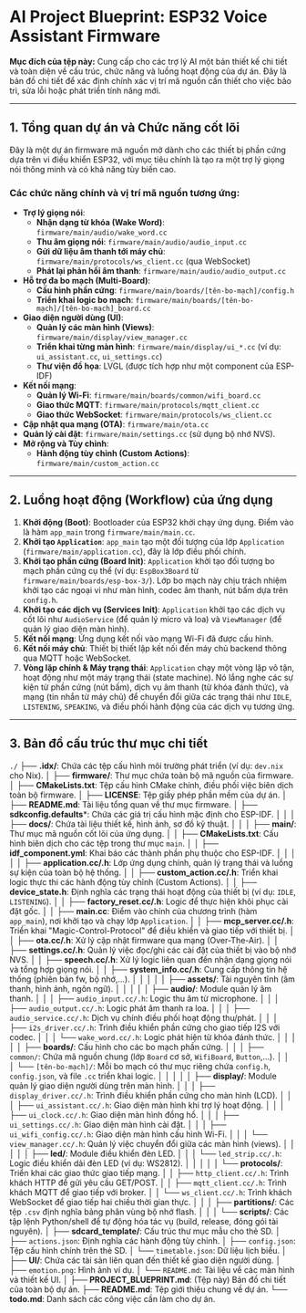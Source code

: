 # AI Project Blueprint: ESP32 Voice Assistant Firmware

**Mục đích của tệp này:** Cung cấp cho các trợ lý AI một bản thiết kế chi tiết và toàn diện về cấu trúc, chức năng và luồng hoạt động của dự án. Đây là bản đồ chi tiết để xác định chính xác vị trí mã nguồn cần thiết cho việc bảo trì, sửa lỗi hoặc phát triển tính năng mới.

---

## 1. Tổng quan dự án và Chức năng cốt lõi

Đây là một dự án firmware mã nguồn mở dành cho các thiết bị phần cứng dựa trên vi điều khiển ESP32, với mục tiêu chính là tạo ra một trợ lý giọng nói thông minh và có khả năng tùy biến cao.

### Các chức năng chính và vị trí mã nguồn tương ứng:
- **Trợ lý giọng nói**:
    - **Nhận dạng từ khóa (Wake Word)**: `firmware/main/audio/wake_word.cc`
    - **Thu âm giọng nói**: `firmware/main/audio/audio_input.cc`
    - **Gửi dữ liệu âm thanh tới máy chủ**: `firmware/main/protocols/ws_client.cc` (qua WebSocket)
    - **Phát lại phản hồi âm thanh**: `firmware/main/audio/audio_output.cc`
- **Hỗ trợ đa bo mạch (Multi-Board)**:
    - **Cấu hình phần cứng**: `firmware/main/boards/[tên-bo-mạch]/config.h`
    - **Triển khai logic bo mạch**: `firmware/main/boards/[tên-bo-mạch]/[tên-bo-mạch]_board.cc`
- **Giao diện người dùng (UI)**:
    - **Quản lý các màn hình (Views)**: `firmware/main/display/view_manager.cc`
    - **Triển khai từng màn hình**: `firmware/main/display/ui_*.cc` (ví dụ: `ui_assistant.cc`, `ui_settings.cc`)
    - **Thư viện đồ họa**: LVGL (được tích hợp như một component của ESP-IDF)
- **Kết nối mạng**:
    - **Quản lý Wi-Fi**: `firmware/main/boards/common/wifi_board.cc`
    - **Giao thức MQTT**: `firmware/main/protocols/mqtt_client.cc`
    - **Giao thức WebSocket**: `firmware/main/protocols/ws_client.cc`
- **Cập nhật qua mạng (OTA)**: `firmware/main/ota.cc`
- **Quản lý cài đặt**: `firmware/main/settings.cc` (sử dụng bộ nhớ NVS).
- **Mở rộng và Tùy chỉnh**:
    - **Hành động tùy chỉnh (Custom Actions)**: `firmware/main/custom_action.cc`

---

## 2. Luồng hoạt động (Workflow) của ứng dụng

1.  **Khởi động (Boot)**: Bootloader của ESP32 khởi chạy ứng dụng. Điểm vào là hàm `app_main` trong `firmware/main/main.cc`.
2.  **Khởi tạo `Application`**: `app_main` tạo một đối tượng của lớp `Application` (`firmware/main/application.cc`), đây là lớp điều phối chính.
3.  **Khởi tạo phần cứng (Board Init)**: `Application` khởi tạo đối tượng bo mạch phần cứng cụ thể (ví dụ: `EspBox3Board` từ `firmware/main/boards/esp-box-3/`). Lớp bo mạch này chịu trách nhiệm khởi tạo các ngoại vi như màn hình, codec âm thanh, nút bấm dựa trên `config.h`.
4.  **Khởi tạo các dịch vụ (Services Init)**: `Application` khởi tạo các dịch vụ cốt lõi như `AudioService` (để quản lý micro và loa) và `ViewManager` (để quản lý giao diện màn hình).
5.  **Kết nối mạng**: Ứng dụng kết nối vào mạng Wi-Fi đã được cấu hình.
6.  **Kết nối máy chủ**: Thiết bị thiết lập kết nối đến máy chủ backend thông qua MQTT hoặc WebSocket.
7.  **Vòng lặp chính & Máy trạng thái**: `Application` chạy một vòng lặp vô tận, hoạt động như một máy trạng thái (state machine). Nó lắng nghe các sự kiện từ phần cứng (nút bấm), dịch vụ âm thanh (từ khóa đánh thức), và mạng (tin nhắn từ máy chủ) để chuyển đổi giữa các trạng thái như `IDLE`, `LISTENING`, `SPEAKING`, và điều phối hành động của các dịch vụ tương ứng.

---

## 3. Bản đồ cấu trúc thư mục chi tiết

`./`
├── **.idx/**: Chứa các tệp cấu hình môi trường phát triển (ví dụ: `dev.nix` cho Nix).
│
├── **firmware/**: Thư mục chứa toàn bộ mã nguồn của firmware.
│   ├── **CMakeLists.txt**: Tệp cấu hình CMake chính, điều phối việc biên dịch toàn bộ firmware.
│   ├── **LICENSE**: Tệp giấy phép phần mềm của dự án.
│   ├── **README.md**: Tài liệu tổng quan về thư mục firmware.
│   ├── **sdkconfig.defaults***: Chứa các giá trị cấu hình mặc định cho ESP-IDF.
│   │
│   ├── **docs/**: Chứa tài liệu thiết kế, hình ảnh, sơ đồ kỹ thuật.
│   │
│   ├── **main/**: Thư mục mã nguồn cốt lõi của ứng dụng.
│   │   ├── **CMakeLists.txt**: Cấu hình biên dịch cho các tệp trong thư mục `main`.
│   │   ├── **idf_component.yml**: Khai báo các thành phần phụ thuộc cho ESP-IDF.
│   │   │
│   │   ├── **application.cc/.h**: Lớp ứng dụng chính, quản lý trạng thái và luồng sự kiện của toàn bộ hệ thống.
│   │   ├── **custom_action.cc/.h**: Triển khai logic thực thi các hành động tùy chỉnh (Custom Actions).
│   │   ├── **device_state.h**: Định nghĩa các trạng thái hoạt động của thiết bị (ví dụ: `IDLE`, `LISTENING`).
│   │   ├── **factory_reset.cc/.h**: Logic để thực hiện khôi phục cài đặt gốc.
│   │   ├── **main.cc**: Điểm vào chính của chương trình (hàm `app_main`), nơi khởi tạo và chạy lớp `Application`.
│   │   ├── **mcp_server.cc/.h**: Triển khai "Magic-Control-Protocol" để điều khiển và giao tiếp với thiết bị.
│   │   ├── **ota.cc/.h**: Xử lý cập nhật firmware qua mạng (Over-The-Air).
│   │   ├── **settings.cc/.h**: Quản lý việc đọc/ghi các cài đặt của thiết bị vào bộ nhớ NVS.
│   │   ├── **speech.cc/.h**: Xử lý logic liên quan đến nhận dạng giọng nói và tổng hợp giọng nói.
│   │   ├── **system_info.cc/.h**: Cung cấp thông tin hệ thống (phiên bản fw, bộ nhớ,...).
│   │   │
│   │   ├── **assets/**: Tài nguyên tĩnh (âm thanh, hình ảnh, ngôn ngữ).
│   │   │
│   │   ├── **audio/**: Module quản lý âm thanh.
│   │   │   ├── `audio_input.cc/.h`: Logic thu âm từ microphone.
│   │   │   ├── `audio_output.cc/.h`: Logic phát âm thanh ra loa.
│   │   │   ├── `audio_service.cc/.h`: Dịch vụ chính điều phối hoạt động thu/phát.
│   │   │   ├── `i2s_driver.cc/.h`: Trình điều khiển phần cứng cho giao tiếp I2S với codec.
│   │   │   └── `wake_word.cc/.h`: Logic phát hiện từ khóa đánh thức.
│   │   │
│   │   ├── **boards/**: Cấu hình cho các bo mạch phần cứng.
│   │   │   ├── `common/`: Chứa mã nguồn chung (lớp `Board` cơ sở, `WifiBoard`, `Button`,...).
│   │   │   └── `[tên-bo-mạch]/`: Mỗi bo mạch có thư mục riêng chứa `config.h`, `config.json`, và file `.cc` triển khai logic.
│   │   │
│   │   ├── **display/**: Module quản lý giao diện người dùng trên màn hình.
│   │   │   ├── `display_driver.cc/.h`: Trình điều khiển phần cứng cho màn hình (LCD).
│   │   │   ├── `ui_assistant.cc/.h`: Giao diện màn hình khi trợ lý hoạt động.
│   │   │   ├── `ui_clock.cc/.h`: Giao diện màn hình đồng hồ.
│   │   │   ├── `ui_settings.cc/.h`: Giao diện màn hình cài đặt.
│   │   │   ├── `ui_wifi_config.cc/.h`: Giao diện màn hình cấu hình Wi-Fi.
│   │   │   └── `view_manager.cc/.h`: Quản lý việc chuyển đổi giữa các màn hình (views).
│   │   │
│   │   ├── **led/**: Module điều khiển đèn LED.
│   │   │   └── `led_strip.cc/.h`: Logic điều khiển dải đèn LED (ví dụ: WS2812).
│   │   │
│   │   └── **protocols/**: Triển khai các giao thức giao tiếp mạng.
│   │       ├── `http_client.cc/.h`: Trình khách HTTP để gửi yêu cầu GET/POST.
│   │       ├── `mqtt_client.cc/.h`: Trình khách MQTT để giao tiếp với broker.
│   │       └── `ws_client.cc/.h`: Trình khách WebSocket để giao tiếp hai chiều thời gian thực.
│   │
│   ├── **partitions/**: Các tệp `.csv` định nghĩa bảng phân vùng bộ nhớ flash.
│   │
│   └── **scripts/**: Các tập lệnh Python/shell để tự động hóa tác vụ (build, release, đóng gói tài nguyên).
│
├── **sdcard_template/**: Cấu trúc thư mục mẫu cho thẻ SD.
│   ├── `actions.json`: Định nghĩa các hành động tùy chỉnh.
│   ├── `config.json`: Tệp cấu hình chính trên thẻ SD.
│   └── `timetable.json`: Dữ liệu lịch biểu.
│
├── **UI/**: Chứa các tài sản liên quan đến thiết kế giao diện người dùng.
│   ├── `emotion.png`: Hình ảnh ví dụ.
│   └── `README.md`: Tài liệu về các màn hình và thiết kế UI.
│
├── **PROJECT_BLUEPRINT.md**: (Tệp này) Bản đồ chi tiết của toàn bộ dự án.
├── **README.md**: Tệp giới thiệu chung về dự án.
└── **todo.md**: Danh sách các công việc cần làm cho dự án.
